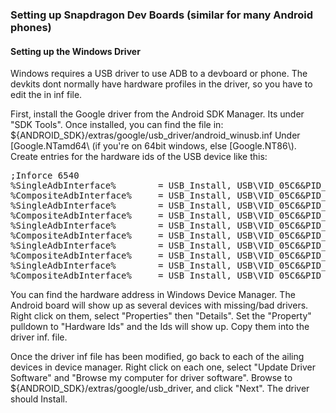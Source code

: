 ### Setting up Snapdragon Dev Boards (similar for many Android phones)

#### Setting up the Windows Driver
Windows requires a USB driver to use ADB to a devboard or phone. The devkits dont normally have hardware profiles in the driver, 
so you have to edit the in inf file. 

First, install the Google driver from the Android SDK Manager. Its under "SDK Tools". Once installed, you can find the file in:
${ANDROID_SDK}/extras/google/usb_driver/android_winusb.inf Under &#91;Google.NTamd64&#92; (if you're on 64bit windows, else &#91;Google.NT86&#92;).
Create entries for the hardware ids of the USB device like this:

<pre>
;Inforce 6540
%SingleAdbInterface%        = USB_Install, USB\VID_05C6&PID_9025&MI_00
%CompositeAdbInterface%     = USB_Install, USB\VID_05C6&PID_9025&REV_????&MI_00
%SingleAdbInterface%        = USB_Install, USB\VID_05C6&PID_9025&MI_01
%CompositeAdbInterface%     = USB_Install, USB\VID_05C6&PID_9025&REV_????&MI_01
%SingleAdbInterface%        = USB_Install, USB\VID_05C6&PID_9025&MI_02
%CompositeAdbInterface%     = USB_Install, USB\VID_05C6&PID_9025&REV_????&MI_02
%SingleAdbInterface%        = USB_Install, USB\VID_05C6&PID_9025&MI_03
%CompositeAdbInterface%     = USB_Install, USB\VID_05C6&PID_9025&REV_????&MI_03
%SingleAdbInterface%        = USB_Install, USB\VID_05C6&PID_9025&MI_04
%CompositeAdbInterface%     = USB_Install, USB\VID_05C6&PID_9025&REV_????&MI_04
</pre>

You can find the hardware address in Windows Device Manager. The Android board will show up as several devices with missing/bad 
drivers. Right click on them, select "Properties" then "Details". Set the "Property" pulldown to "Hardware Ids" and the Ids 
will show up. Copy them into the driver inf. file.

Once the driver inf file has been modified, go back to each of the ailing devices in device manager. Right click on each one, 
select "Update Driver Software" and "Browse my computer for driver software". Browse to ${ANDROID_SDK}/extras/google/usb_driver,
and click "Next". The driver should Install. 
